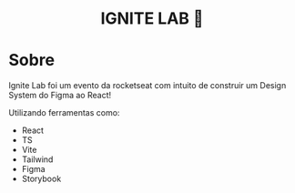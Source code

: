 <h1 align="center">IGNITE LAB 🚀</h1>

# Sobre 
Ignite Lab foi um evento da rocketseat com intuito de construir um Design System do Figma ao React!

Utilizando ferramentas como:
 - React
 - TS
 - Vite
 - Tailwind
 - Figma
 - Storybook
